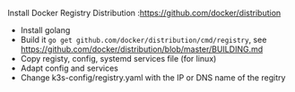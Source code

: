 Install Docker Registry Distribution :https://github.com/docker/distribution

* Install golang
* Build it `go get github.com/docker/distribution/cmd/registry`, see https://github.com/docker/distribution/blob/master/BUILDING.md
* Copy registy, config, systemd services file (for linux)
* Adapt config and services
* Change k3s-config/registry.yaml with the IP or DNS name of the regitry
